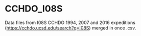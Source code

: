 # CCHDO_I08S
Data files from I08S CCHDO 1994, 2007 and 2016 expeditions (https://cchdo.ucsd.edu/search?q=I08S) merged in once .csv.
